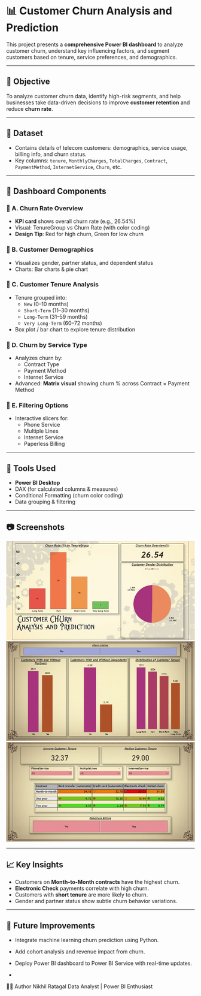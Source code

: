 # 📊 Customer Churn Analysis and Prediction

This project presents a **comprehensive Power BI dashboard** to analyze customer churn, understand key influencing factors, and segment customers based on tenure, service preferences, and demographics.

---

## 🚀 Objective

To analyze customer churn data, identify high-risk segments, and help businesses take data-driven decisions to improve **customer retention** and reduce **churn rate**.

---

## 📁 Dataset

- Contains details of telecom customers: demographics, service usage, billing info, and churn status.
- Key columns: `tenure`, `MonthlyCharges`, `TotalCharges`, `Contract`, `PaymentMethod`, `InternetService`, `Churn`, etc.

---

## 📌 Dashboard Components

### 📍 A. Churn Rate Overview
- **KPI card** shows overall churn rate (e.g., 26.54%)
- Visual: TenureGroup vs Churn Rate (with color coding)
- **Design Tip**: Red for high churn, Green for low churn

### 📍 B. Customer Demographics
- Visualizes gender, partner status, and dependent status
- Charts: Bar charts & pie chart

### 📍 C. Customer Tenure Analysis
- Tenure grouped into:
  - `New` (0–10 months)
  - `Short-Term` (11–30 months)
  - `Long-Term` (31–59 months)
  - `Very Long-Term` (60–72 months)
- Box plot / bar chart to explore tenure distribution

### 📍 D. Churn by Service Type
- Analyzes churn by:
  - Contract Type
  - Payment Method
  - Internet Service
- Advanced: **Matrix visual** showing churn % across Contract × Payment Method

### 📍 E. Filtering Options
- Interactive slicers for:
  - Phone Service
  - Multiple Lines
  - Internet Service
  - Paperless Billing

---

## 📌 Tools Used

- **Power BI Desktop**
- DAX (for calculated columns & measures)
- Conditional Formatting (churn color coding)
- Data grouping & filtering

---

## 📷 Screenshots

![Overview](./overview%20screenshot.jpg)  
![Churn by Tenure](./second%20page%20screenshot.jpg)  
![Tenure Matrix](./final%20page%20screenshot.jpg)

---

## 📈 Key Insights

- Customers on **Month-to-Month contracts** have the highest churn.
- **Electronic Check** payments correlate with high churn.
- Customers with **short tenure** are more likely to churn.
- Gender and partner status show subtle churn behavior variations.

---

## 📌 Future Improvements

- Integrate machine learning churn prediction using Python.
- Add cohort analysis and revenue impact from churn.
- Deploy Power BI dashboard to Power BI Service with real-time updates.

- 
🙋‍♂️ Author
Nikhil Ratagal
Data Analyst | Power BI Enthusiast
